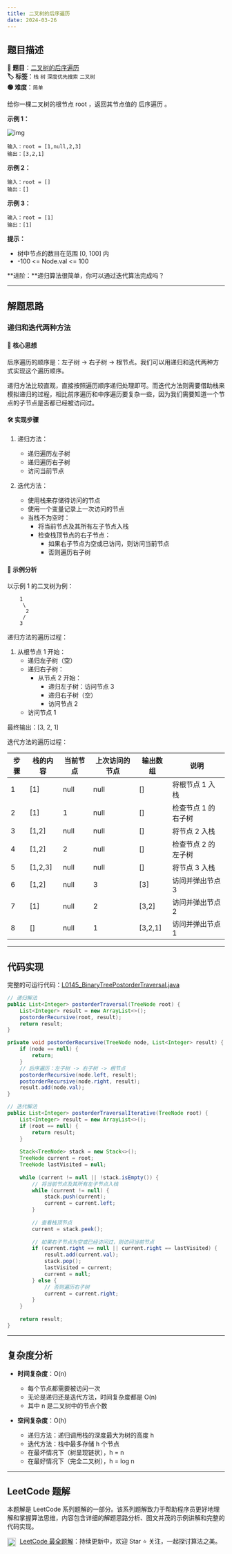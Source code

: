 ```yaml
---
title: 二叉树的后序遍历
date: 2024-03-26
---
```


## 题目描述

**🔗 题目**：[二叉树的后序遍历](https://leetcode.cn/problems/binary-tree-postorder-traversal/)  
**🏷️ 标签**：`栈` `树` `深度优先搜索` `二叉树`  
**🟢 难度**：`简单`  

给你一棵二叉树的根节点 root ，返回其节点值的 后序遍历 。

**示例 1：**

![img](https://assets.leetcode.com/uploads/2020/08/28/pre1.jpg)
```
输入：root = [1,null,2,3]
输出：[3,2,1]
```

**示例 2：**
```
输入：root = []
输出：[]
```

**示例 3：**
```
输入：root = [1]
输出：[1]
```

**提示：**
- 树中节点的数目在范围 [0, 100] 内
- -100 <= Node.val <= 100

**进阶：**递归算法很简单，你可以通过迭代算法完成吗？

---

## 解题思路

### 递归和迭代两种方法

#### 📝 核心思想
后序遍历的顺序是：左子树 -> 右子树 -> 根节点。我们可以用递归和迭代两种方式实现这个遍历顺序。

递归方法比较直观，直接按照遍历顺序递归处理即可。而迭代方法则需要借助栈来模拟递归的过程，相比前序遍历和中序遍历要复杂一些，因为我们需要知道一个节点的子节点是否都已经被访问过。

#### 🛠️ 实现步骤

1. 递归方法：
   - 递归遍历左子树
   - 递归遍历右子树
   - 访问当前节点

2. 迭代方法：
   - 使用栈来存储待访问的节点
   - 使用一个变量记录上一次访问的节点
   - 当栈不为空时：
     - 将当前节点及其所有左子节点入栈
     - 检查栈顶节点的右子节点：
       - 如果右子节点为空或已访问，则访问当前节点
       - 否则遍历右子树

#### 🧩 示例分析

以示例 1 的二叉树为例：
```
    1
     \
      2
     /
    3
```

递归方法的遍历过程：
1. 从根节点 1 开始：
   - 递归左子树（空）
   - 递归右子树：
     - 从节点 2 开始：
       - 递归左子树：访问节点 3
       - 递归右子树（空）
       - 访问节点 2
   - 访问节点 1

最终输出：[3, 2, 1]

迭代方法的遍历过程：

| 步骤 | 栈的内容 | 当前节点 | 上次访问的节点 | 输出数组 | 说明 |
|-----|---------|---------|--------------|---------|------|
| 1 | [1] | null | null | [] | 将根节点 1 入栈 |
| 2 | [1] | 1 | null | [] | 检查节点 1 的右子树 |
| 3 | [1,2] | null | null | [] | 将节点 2 入栈 |
| 4 | [1,2] | 2 | null | [] | 检查节点 2 的左子树 |
| 5 | [1,2,3] | null | null | [] | 将节点 3 入栈 |
| 6 | [1,2] | null | 3 | [3] | 访问并弹出节点 3 |
| 7 | [1] | null | 2 | [3,2] | 访问并弹出节点 2 |
| 8 | [] | null | 1 | [3,2,1] | 访问并弹出节点 1 |

---

## 代码实现

完整的可运行代码：[L0145_BinaryTreePostorderTraversal.java](../src/main/java/L0145_BinaryTreePostorderTraversal.java)

```java
// 递归解法
public List<Integer> postorderTraversal(TreeNode root) {
    List<Integer> result = new ArrayList<>();
    postorderRecursive(root, result);
    return result;
}

private void postorderRecursive(TreeNode node, List<Integer> result) {
    if (node == null) {
        return;
    }
    // 后序遍历：左子树 -> 右子树 -> 根节点
    postorderRecursive(node.left, result);
    postorderRecursive(node.right, result);
    result.add(node.val);
}

// 迭代解法
public List<Integer> postorderTraversalIterative(TreeNode root) {
    List<Integer> result = new ArrayList<>();
    if (root == null) {
        return result;
    }
    
    Stack<TreeNode> stack = new Stack<>();
    TreeNode current = root;
    TreeNode lastVisited = null;
    
    while (current != null || !stack.isEmpty()) {
        // 将当前节点及其所有左子节点入栈
        while (current != null) {
            stack.push(current);
            current = current.left;
        }
        
        // 查看栈顶节点
        current = stack.peek();
        
        // 如果右子节点为空或已经访问过，则访问当前节点
        if (current.right == null || current.right == lastVisited) {
            result.add(current.val);
            stack.pop();
            lastVisited = current;
            current = null;
        } else {
            // 否则遍历右子树
            current = current.right;
        }
    }
    
    return result;
}
```

---

## 复杂度分析

- **时间复杂度**：O(n)
  - 每个节点都需要被访问一次
  - 无论是递归还是迭代方法，时间复杂度都是 O(n)
  - 其中 n 是二叉树中的节点个数

- **空间复杂度**：O(h)
  - 递归方法：递归调用栈的深度最大为树的高度 h
  - 迭代方法：栈中最多存储 h 个节点
  - 在最坏情况下（树呈现链状），h = n
  - 在最好情况下（完全二叉树），h = log n

---

## LeetCode 题解

本题解是 LeetCode 系列题解的一部分。该系列题解致力于帮助程序员更好地理解和掌握算法思维，内容包含详细的解题思路分析、图文并茂的示例讲解和完整的代码实现。

<img src="https://github.githubassets.com/images/modules/logos_page/GitHub-Mark.png" alt="GitHub" width="20" style="vertical-align: middle; margin-right: 5px"> [LeetCode 最全题解](https://github.com/LjyYano/LeetCode)：持续更新中，欢迎 Star ⭐️ 关注，一起探讨算法之美。 